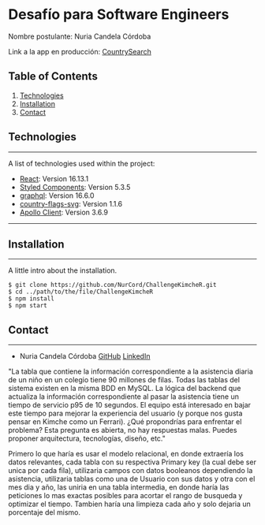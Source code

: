 # Desafío para Software Engineers

Nombre postulante: Nuria Candela Córdoba 

Link a la app en producción: [CountrySearch](https://challenge-kimche-r.vercel.app/)

## Table of Contents

1. [Technologies](#technologies)
2. [Installation](#installation)
3. [Contact](#contact)

## Technologies

---

A list of technologies used within the project:

* [React](https://es.reactjs.org/): Version 16.13.1
* [Styled Components](https://styled-components.com/): Version 5.3.5
* [graphql](https://es.redux.js.org/): Version 16.6.0
* [country-flags-svg](https://www.npmjs.com/package/country-flags-svg): Version 1.1.6
* [Apollo Client](https://www.apollographql.com/docs/react/): Version 3.6.9

---

## Installation

---

A little intro about the installation.

```
$ git clone https://github.com/NurCord/ChallengeKimcheR.git
$ cd ../path/to/the/file/ChallengeKimcheR
$ npm install
$ npm start
```

## Contact

---

<ul>
  <li>
    <label>Nuria Candela Córdoba</label>
    <a href="https://github.com/NurCord">GitHub</a>
    <a href="https://www.linkedin.com/in/nuria-candela-cordoba-a14135224/">LinkedIn</a>
  </li>
</ul>

"La tabla que contiene la información correspondiente a la asistencia diaria de un niño en un colegio tiene 90 millones de filas. Todas las tablas del sistema existen en la misma BDD en MySQL. La lógica del backend que actualiza la información correspondiente al pasar la asistencia tiene un tiempo de servicio p95 de 10 segundos. El equipo está interesado en bajar este tiempo para mejorar la experiencia del usuario (y porque nos gusta pensar en Kimche como un Ferrari). ¿Qué propondrías para enfrentar el problema? Esta pregunta es abierta, no hay respuestas malas. Puedes proponer arquitectura, tecnologías, diseño, etc."

Primero lo que haría es usar el modelo relacional, en donde extraería los datos relevantes, cada tabla con su respectiva Primary key (la cual debe ser unica por cada fila), utilizaria campos con datos booleanos dependiendo la asistencia, utilizaria tablas como una de Usuario con sus datos y otra con el mes dia y año, las uniria en una tabla intermedia, en donde haría las peticiones lo mas exactas posibles para acortar el rango de busqueda y optimizar el tiempo. Tambien haría una limpieza cada año y solo dejaria un porcentaje del mismo.
